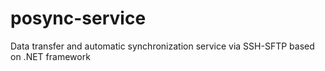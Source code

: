 # posync-service
Data transfer and automatic synchronization service via SSH-SFTP based on .NET framework

